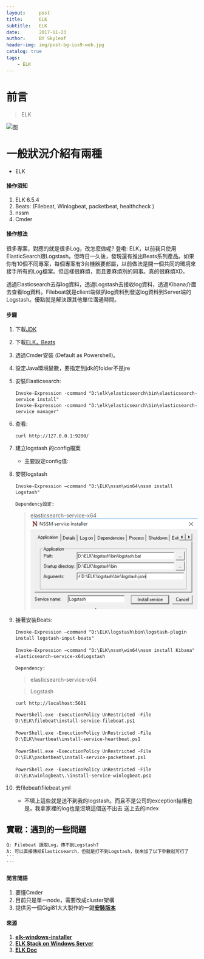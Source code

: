 ```yaml
---
layout:     post
title:      ELK
subtitle:   ELK
date:       2017-11-23
author:     BY Skyleaf
header-img: img/post-bg-ios9-web.jpg
catalog: true
tags:
    - ELK
---
```

# 前言

> ELK

![图](https://images.unsplash.com/photo-1516298499079-c785bdb50686?ixlib=rb-1.2.1&ixid=eyJhcHBfaWQiOjEyMDd9&auto=format&fit=crop&w=1401&q=80)
# 一般狀況介紹有兩種

- ELK

#### 操作須知

1. ELK 6.5.4
2. Beats: (Filebeat, Winlogbeat, packetbeat, healthcheck )
3. nssm
4. Cmder


#### 操作想法

很多專案，對應的就是很多Log，改怎麼做呢? 登嘞: ELK，以前我只使用ElasticSearch跟Logstash。但時日一久後，發現還有推出Beats系列產品。如果你有10個不同專案，每個專案有3台機器要部屬，以前做法是開一個共同的環境來接手所有的Log檔案。但這樣很麻煩，而且要麻煩別的同事。真的很麻煩XD。

透過Elasticsearch去存log資料，透過Logstash去接收log資料，透過Kibana介面去查看log資料。Filebeat就是client端做扒log資料到發送log資料到Server端的Logstash。優點就是解決跟其他單位溝通時間。

#### 步驟

1. 下載[JDK](https://www.oracle.com/technetwork/java/javase/downloads/jdk8-downloads-2133151.html)
2. 下載[ELK，Beats](https://www.elastic.co/downloads)
3. 透過Cmder安裝 (Default as Powershell)。

4. 設定Java環境變數，要指定到jdk的folder不是jre
5. 安裝Elasticsearch:
    ```
    Invoke-Expression -command "D:\elk\elasticsearch\bin\elasticsearch-service install"
    Invoke-Expression -command "D:\elk\elasticsearch\bin\elasticsearch-service manager"
    ```
6. 查看:
    ```
    curl http://127.0.0.1:9200/
    ```
7. 建立logstash 的config檔案
   - 主要設定config值:
8. 安裝logstash

    ```
    Invoke-Expression –command "D:\ELK\nssm\win64\nssm install Logstash"
    ```

    `Dependency設定: `
    >elasticsearch-service-x64
    ![logstashimg](\img\2018-12-01-ELK\2018-12-23_15-04-22.png?w=1401&q=80)

9. 接著安裝Beats: 

    ```
    Invoke-Expression –command "D:\ELK\logstash\bin\logstash-plugin install logstash-input-beats"

    Invoke-Expression –command "D:\ELK\nssm\win64\nssm install Kibana"
    elasticsearch-service-x64Logstash
    ```

    `Dependency: `
    >elasticsearch-service-x64

    >Logstash


    ```
    curl http://localhost:5601
    ```

    ```
    PowerShell.exe -ExecutionPolicy UnRestricted -File D:\ELK\filebeat\install-service-filebeat.ps1

    PowerShell.exe -ExecutionPolicy UnRestricted -File D:\ELK\heartbeat\install-service-heartbeat.ps1

    PowerShell.exe -ExecutionPolicy UnRestricted -File D:\ELK\packetbeat\install-service-packetbeat.ps1

    PowerShell.exe -ExecutionPolicy UnRestricted -File D:\ELK\winlogbeat\.\install-service-winlogbeat.ps1
    ```

10. 去filebeat\filebeat.yml

    - 不填上這些就是送不到我的logstash。而且不是公司的exception結構也是，我拿家裡的log也是沒填這個送不出去
    送上去的index



## 實戰：遇到的一些問題

    Q: Filebeat 讀取Log，傳不到Logstash?
    A: 可以直接傳給Elasticsearch，但就是打不到Logstash，後來加了以下參數就可行了
    ```
    ```

#### 閒言閒語
1. 要懂Cmder
2. 目前只是單一node，需要改成cluster架構
3. 提供另一個Gigi81大大製作的一鍵[**安裝版本**](https://github.com/gigi81/elk-windows-installer)


#### 來源

1. [**elk-windows-installer**](https://github.com/gigi81/elk-windows-installer)
2. [**ELK Stack on Windows Server**](https://medium.com/@samil.mehdiyev/elk-stack-on-windows-server-part-2-installation-d2a7200b65a6)
3. [**ELK Doc**](https://www.elastic.co/guide/index.html)

```

```	
		

